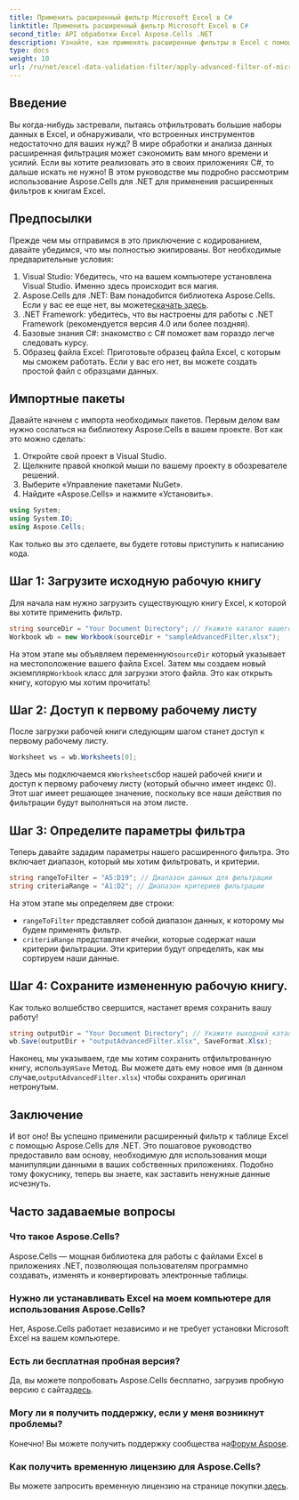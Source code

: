 ```yaml
---
title: Применить расширенный фильтр Microsoft Excel в C#
linktitle: Применить расширенный фильтр Microsoft Excel в C#
second_title: API обработки Excel Aspose.Cells .NET
description: Узнайте, как применять расширенные фильтры в Excel с помощью C# и Aspose.Cells. Пошаговое руководство включено для легкой реализации.
type: docs
weight: 10
url: /ru/net/excel-data-validation-filter/apply-advanced-filter-of-microsoft-excel-in-csharp/
---
```

## Введение

Вы когда-нибудь застревали, пытаясь отфильтровать большие наборы данных в Excel, и обнаруживали, что встроенных инструментов недостаточно для ваших нужд? В мире обработки и анализа данных расширенная фильтрация может сэкономить вам много времени и усилий. Если вы хотите реализовать это в своих приложениях C#, то дальше искать не нужно! В этом руководстве мы подробно рассмотрим использование Aspose.Cells для .NET для применения расширенных фильтров к книгам Excel. 

## Предпосылки

Прежде чем мы отправимся в это приключение с кодированием, давайте убедимся, что мы полностью экипированы. Вот необходимые предварительные условия:

1. Visual Studio: Убедитесь, что на вашем компьютере установлена Visual Studio. Именно здесь происходит вся магия.
2.  Aspose.Cells для .NET: Вам понадобится библиотека Aspose.Cells. Если у вас ее еще нет, вы можете[скачать здесь](https://releases.aspose.com/cells/net/).
3. .NET Framework: убедитесь, что вы настроены для работы с .NET Framework (рекомендуется версия 4.0 или более поздняя).
4. Базовые знания C#: знакомство с C# поможет вам гораздо легче следовать курсу.
5. Образец файла Excel: Приготовьте образец файла Excel, с которым мы сможем работать. Если у вас его нет, вы можете создать простой файл с образцами данных.

## Импортные пакеты

Давайте начнем с импорта необходимых пакетов. Первым делом вам нужно сослаться на библиотеку Aspose.Cells в вашем проекте. Вот как это можно сделать:

1. Откройте свой проект в Visual Studio.
2. Щелкните правой кнопкой мыши по вашему проекту в обозревателе решений.
3. Выберите «Управление пакетами NuGet».
4. Найдите «Aspose.Cells» и нажмите «Установить».

```csharp
using System;
using System.IO;
using Aspose.Cells;
```

Как только вы это сделаете, вы будете готовы приступить к написанию кода.


## Шаг 1: Загрузите исходную рабочую книгу

Для начала нам нужно загрузить существующую книгу Excel, к которой вы хотите применить фильтр.

```csharp
string sourceDir = "Your Document Directory"; // Укажите каталог вашего документа
Workbook wb = new Workbook(sourceDir + "sampleAdvancedFilter.xlsx");
```

 На этом этапе мы объявляем переменную`sourceDir` который указывает на местоположение вашего файла Excel. Затем мы создаем новый экземпляр`Workbook` класс для загрузки этого файла. Это как открыть книгу, которую мы хотим прочитать!

## Шаг 2: Доступ к первому рабочему листу

После загрузки рабочей книги следующим шагом станет доступ к первому рабочему листу.

```csharp
Worksheet ws = wb.Worksheets[0];
```

 Здесь мы подключаемся к`Worksheets`сбор нашей рабочей книги и доступ к первому рабочему листу (который обычно имеет индекс 0). Этот шаг имеет решающее значение, поскольку все наши действия по фильтрации будут выполняться на этом листе.

## Шаг 3: Определите параметры фильтра

Теперь давайте зададим параметры нашего расширенного фильтра. Это включает диапазон, который мы хотим фильтровать, и критерии.

```csharp
string rangeToFilter = "A5:D19"; // Диапазон данных для фильтрации
string criteriaRange = "A1:D2"; // Диапазон критериев фильтрации
```

На этом этапе мы определяем две строки: 
- `rangeToFilter` представляет собой диапазон данных, к которому мы будем применять фильтр.
- `criteriaRange` представляет ячейки, которые содержат наши критерии фильтрации. Эти критерии будут определять, как мы сортируем наши данные.

## Шаг 4: Сохраните измененную рабочую книгу.

Как только волшебство свершится, настанет время сохранить вашу работу!

```csharp
string outputDir = "Your Document Directory"; // Укажите выходной каталог
wb.Save(outputDir + "outputAdvancedFilter.xlsx", SaveFormat.Xlsx);
```

 Наконец, мы указываем, где мы хотим сохранить отфильтрованную книгу, используя`Save` Метод. Вы можете дать ему новое имя (в данном случае,`outputAdvancedFilter.xlsx`) чтобы сохранить оригинал нетронутым.

## Заключение

И вот оно! Вы успешно применили расширенный фильтр к таблице Excel с помощью Aspose.Cells для .NET. Это пошаговое руководство предоставило вам основу, необходимую для использования мощи манипуляции данными в ваших собственных приложениях. Подобно тому фокуснику, теперь вы знаете, как заставить ненужные данные исчезнуть.

## Часто задаваемые вопросы

### Что такое Aspose.Cells?
Aspose.Cells — мощная библиотека для работы с файлами Excel в приложениях .NET, позволяющая пользователям программно создавать, изменять и конвертировать электронные таблицы.

### Нужно ли устанавливать Excel на моем компьютере для использования Aspose.Cells?
Нет, Aspose.Cells работает независимо и не требует установки Microsoft Excel на вашем компьютере.

### Есть ли бесплатная пробная версия?
 Да, вы можете попробовать Aspose.Cells бесплатно, загрузив пробную версию с сайта[здесь](https://releases.aspose.com/).

### Могу ли я получить поддержку, если у меня возникнут проблемы?
 Конечно! Вы можете получить поддержку сообщества на[Форум Aspose](https://forum.aspose.com/c/cells/9).

### Как получить временную лицензию для Aspose.Cells?
 Вы можете запросить временную лицензию на странице покупки.[здесь](https://purchase.aspose.com/temporary-license/). 